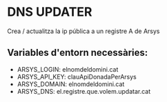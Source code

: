 # DNS UPDATER
Crea / actualitza la ip pública a un registre A de Arsys

## Variables d'entorn necessàries:
- ARSYS_LOGIN: elnomdeldomini.cat
- ARSYS_API_KEY: clauApiDonadaPerArsys
- ARSYS_DOMAIN: elnomdeldomini.cat
- ARSYS_DNS: el.registre.que.volem.updatar.cat